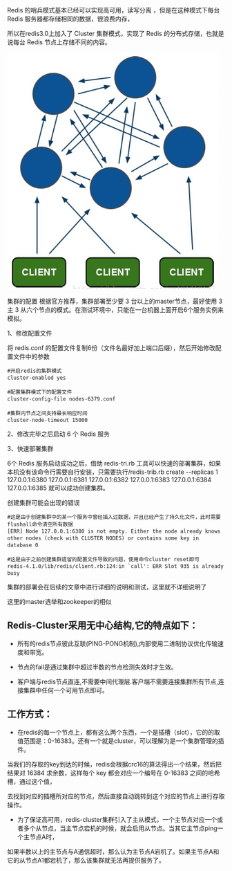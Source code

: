 Redis 的哨兵模式基本已经可以实现高可用，读写分离 ，但是在这种模式下每台 Redis 服务器都存储相同的数据，很浪费内存，

所以在redis3.0上加入了 Cluster 集群模式，实现了 Redis 的分布式存储，也就是说每台 Redis 节点上存储不同的内容。

![Image text](img/1585572059.jpg)

集群的配置
根据官方推荐，集群部署至少要 3 台以上的master节点，最好使用 3 主 3 从六个节点的模式。在测试环境中，只能在一台机器上面开启6个服务实例来模拟。

1、修改配置文件

将 redis.conf 的配置文件复制6份（文件名最好加上端口后缀），然后开始修改配置文件中的参数
```
#开启redis的集群模式
cluster-enabled yes

#配置集群模式下的配置文件
cluster-config-file nodes-6379.conf

#集群内节点之间支持最长响应时间
cluster-node-timeout 15000
```

2、修改完毕之后启动 6 个 Redis 服务

3、快速部署集群

6个 Redis 服务启动成功之后，借助 redis-tri.rb 工具可以快速的部署集群，如果本机没有该命令行需要自行安装，只需要执行/redis-trib.rb create --replicas 1 127.0.0.1:6380 127.0.0.1:6381 127.0.0.1:6382 127.0.0.1:6383 127.0.0.1:6384 127.0.0.1:6385 就可以成功创建集群。

创建集群可能会出现的错误
```
#这是由于创建集群中的某一个服务中曾经插入过数据，并且已经产生了持久化文件，此时需要flushall命令清空所有数据
[ERR] Node 127.0.0.1:6380 is not empty. Either the node already knows other nodes (check with CLUSTER NODES) or contains some key in database 0

#这是由于之前创建集群遗留的配置文件导致的问题，使用命令cluster reset即可
redis-4.1.0/lib/redis/client.rb:124:in `call': ERR Slot 935 is already busy
```
集群的部署会在后续的文章中进行详细的说明和测试，这里就不详细说明了

这里的master选举和zookeeper的相似

## Redis-Cluster采用无中心结构,它的特点如下：

* 所有的redis节点彼此互联(PING-PONG机制),内部使用二进制协议优化传输速度和带宽。

* 节点的fail是通过集群中超过半数的节点检测失效时才生效。

* 客户端与redis节点直连,不需要中间代理层.客户端不需要连接集群所有节点,连接集群中任何一个可用节点即可。

## 工作方式：

* 在redis的每一个节点上，都有这么两个东西，一个是插槽（slot），它的的取值范围是：0-16383。还有一个就是cluster，可以理解为是一个集群管理的插件。

当我们的存取的key到达的时候，redis会根据crc16的算法得出一个结果，然后把结果对 16384 求余数，这样每个 key 都会对应一个编号在 0-16383 之间的哈希槽，通过这个值，

去找到对应的插槽所对应的节点，然后直接自动跳转到这个对应的节点上进行存取操作。

* 为了保证高可用，redis-cluster集群引入了主从模式，一个主节点对应一个或者多个从节点，当主节点宕机的时候，就会启用从节点。当其它主节点ping一个主节点A时，

如果半数以上的主节点与A通信超时，那么认为主节点A宕机了。如果主节点A和它的从节点A1都宕机了，那么该集群就无法再提供服务了。

